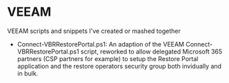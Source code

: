 # VEEAM
VEEAM scripts and snippets I've created or mashed together

- Connect-VBRRestorePortal.ps1: An adaption of the VEEAM Connect-VBRRestorePortal.ps1 script, reworked to allow delegated Microsoft 365 partners (CSP partners for example) to setup the Restore Portal application and the restore operators security group both invidually and in bulk.

